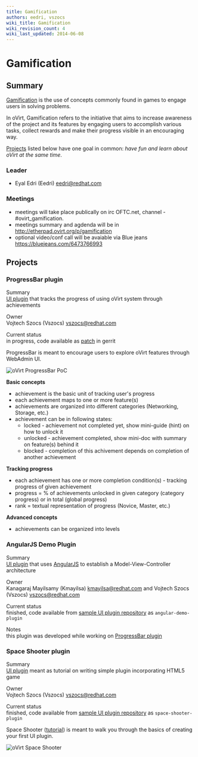 ```yaml
---
title: Gamification
authors: eedri, vszocs
wiki_title: Gamification
wiki_revision_count: 4
wiki_last_updated: 2014-06-08
---
```


# Gamification

## Summary

[Gamification](http://en.wikipedia.org/wiki/Gamification) is the use of concepts commonly found in games to engage users in solving problems.

In oVirt, Gamification refers to the initiative that aims to increase awareness of the project and its features by engaging users to accomplish various tasks, collect rewards and make their progress visible in an encouraging way.

[Projects](#Projects) listed below have one goal in common: *have fun and learn about oVirt at the same time*.

### Leader

*   Eyal Edri (Eedri) <eedri@redhat.com>

### Meetings

*   meetings will take place publically on irc OFTC.net, channel - #ovirt_gamification.
*   meetings summary and agdenda will be in <http://etherpad.ovirt.org/p/gamification>
*   optional video/conf call will be avaiable via Blue jeans <https://bluejeans.com/6473766993>

## Projects

### ProgressBar plugin

Summary  
[UI plugin](/develop/release-management/features/ux/uiplugins/) that tracks the progress of using oVirt system through achievements

Owner  
Vojtech Szocs (Vszocs) <vszocs@redhat.com>

Current status  
in progress, code available as [patch](http://gerrit.ovirt.org/#/c/23013/) in gerrit

ProgressBar is meant to encourage users to explore oVirt features through WebAdmin UI.

![oVirt ProgressBar PoC](Progressbar-plugin-poc.png "oVirt ProgressBar PoC")

**Basic concepts**

*   achievement is the basic unit of tracking user's progress
*   each achievement maps to one or more feature(s)
*   achievements are organized into different categories (Networking, Storage, etc.)
*   achievement can be in following states:
    -   locked - achievement not completed yet, show mini-guide (hint) on how to unlock it
    -   unlocked - achievement completed, show mini-doc with summary on feature(s) behind it
    -   blocked - completion of this achivement depends on completion of another achievement

**Tracking progress**

*   each achievement has one or more completion condition(s) - tracking progress of given achievement
*   progress = % of achievements unlocked in given category (category progress) or in total (global progress)
*   rank = textual representation of progress (Novice, Master, etc.)

**Advanced concepts**

*   achievements can be organized into levels

### AngularJS Demo Plugin

Summary  
[UI plugin](/develop/release-management/features/ux/uiplugins/) that uses [AngularJS](http://angularjs.org/) to establish a Model-View-Controller architecture

Owner  
Kanagaraj Mayilsamy (Kmayilsa) <kmayilsa@redhat.com> and Vojtech Szocs (Vszocs) <vszocs@redhat.com>

Current status  
finished, code available from [sample UI plugin repository](/develop/release-management/features/ux/uiplugins/#sample-ui-plugins) as `angular-demo-plugin`

Notes  
this plugin was developed while working on [ProgressBar plugin](#ProgressBar_plugin)

### Space Shooter plugin

Summary  
[UI plugin](/develop/release-management/features/ux/uiplugins/) meant as tutorial on writing simple plugin incorporating HTML5 game

Owner  
Vojtech Szocs (Vszocs) <vszocs@redhat.com>

Current status  
finished, code available from [sample UI plugin repository](/develop/release-management/features/ux/uiplugins/#sample-ui-plugins) as `space-shooter-plugin`

Space Shooter ([tutorial](/develop/developer-guide/ui-plugin-tutorial/)) is meant to walk you through the basics of creating your first UI plugin.

![oVirt Space Shooter](OVirt_Space_Shooter_3.png "oVirt Space Shooter")
